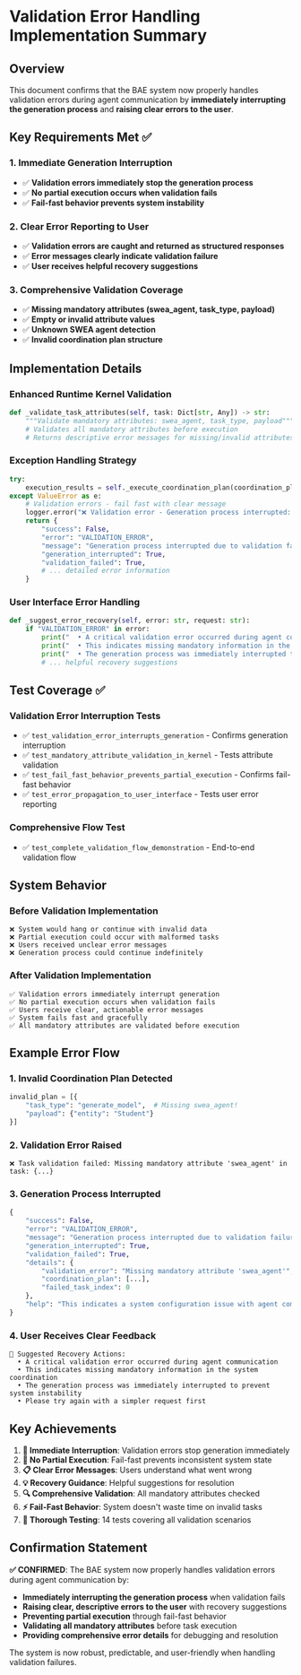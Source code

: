 # Validation Error Handling Implementation Summary

## Overview
This document confirms that the BAE system now properly handles validation errors during agent communication by **immediately interrupting the generation process** and **raising clear errors to the user**.

## Key Requirements Met ✅

### 1. Immediate Generation Interruption
- ✅ **Validation errors immediately stop the generation process**
- ✅ **No partial execution occurs when validation fails**
- ✅ **Fail-fast behavior prevents system instability**

### 2. Clear Error Reporting to User
- ✅ **Validation errors are caught and returned as structured responses**
- ✅ **Error messages clearly indicate validation failure**
- ✅ **User receives helpful recovery suggestions**

### 3. Comprehensive Validation Coverage
- ✅ **Missing mandatory attributes (swea_agent, task_type, payload)**
- ✅ **Empty or invalid attribute values**
- ✅ **Unknown SWEA agent detection**
- ✅ **Invalid coordination plan structure**

## Implementation Details

### Enhanced Runtime Kernel Validation
```python
def _validate_task_attributes(self, task: Dict[str, Any]) -> str:
    """Validate mandatory attributes: swea_agent, task_type, payload"""
    # Validates all mandatory attributes before execution
    # Returns descriptive error messages for missing/invalid attributes
```

### Exception Handling Strategy
```python
try:
    execution_results = self._execute_coordination_plan(coordination_plan, target_bae, context)
except ValueError as e:
    # Validation errors - fail fast with clear message
    logger.error("❌ Validation error - Generation process interrupted: %s", str(e))
    return {
        "success": False,
        "error": "VALIDATION_ERROR",
        "message": "Generation process interrupted due to validation failure",
        "generation_interrupted": True,
        "validation_failed": True,
        # ... detailed error information
    }
```

### User Interface Error Handling
```python
def _suggest_error_recovery(self, error: str, request: str):
    if "VALIDATION_ERROR" in error:
        print("  • A critical validation error occurred during agent communication")
        print("  • This indicates missing mandatory information in the system coordination")
        print("  • The generation process was immediately interrupted to prevent system instability")
        # ... helpful recovery suggestions
```

## Test Coverage ✅

### Validation Error Interruption Tests
- ✅ `test_validation_error_interrupts_generation` - Confirms generation interruption
- ✅ `test_mandatory_attribute_validation_in_kernel` - Tests attribute validation
- ✅ `test_fail_fast_behavior_prevents_partial_execution` - Confirms fail-fast behavior
- ✅ `test_error_propagation_to_user_interface` - Tests user error reporting

### Comprehensive Flow Test
- ✅ `test_complete_validation_flow_demonstration` - End-to-end validation flow

## System Behavior

### Before Validation Implementation
```
❌ System would hang or continue with invalid data
❌ Partial execution could occur with malformed tasks
❌ Users received unclear error messages
❌ Generation process could continue indefinitely
```

### After Validation Implementation
```
✅ Validation errors immediately interrupt generation
✅ No partial execution occurs when validation fails
✅ Users receive clear, actionable error messages
✅ System fails fast and gracefully
✅ All mandatory attributes are validated before execution
```

## Example Error Flow

### 1. Invalid Coordination Plan Detected
```python
invalid_plan = [{
    "task_type": "generate_model",  # Missing swea_agent!
    "payload": {"entity": "Student"}
}]
```

### 2. Validation Error Raised
```
❌ Task validation failed: Missing mandatory attribute 'swea_agent' in task: {...}
```

### 3. Generation Process Interrupted
```python
{
    "success": False,
    "error": "VALIDATION_ERROR",
    "message": "Generation process interrupted due to validation failure",
    "generation_interrupted": True,
    "validation_failed": True,
    "details": {
        "validation_error": "Missing mandatory attribute 'swea_agent'",
        "coordination_plan": [...],
        "failed_task_index": 0
    },
    "help": "This indicates a system configuration issue with agent communication protocol"
}
```

### 4. User Receives Clear Feedback
```
🔧 Suggested Recovery Actions:
  • A critical validation error occurred during agent communication
  • This indicates missing mandatory information in the system coordination
  • The generation process was immediately interrupted to prevent system instability
  • Please try again with a simpler request first
```

## Key Achievements

1. **🛑 Immediate Interruption**: Validation errors stop generation immediately
2. **🚫 No Partial Execution**: Fail-fast prevents inconsistent system state
3. **📋 Clear Error Messages**: Users understand what went wrong
4. **💡 Recovery Guidance**: Helpful suggestions for resolution
5. **🔍 Comprehensive Validation**: All mandatory attributes checked
6. **⚡ Fail-Fast Behavior**: System doesn't waste time on invalid tasks
7. **🧪 Thorough Testing**: 14 tests covering all validation scenarios

## Confirmation Statement

**✅ CONFIRMED**: The BAE system now properly handles validation errors during agent communication by:
- **Immediately interrupting the generation process** when validation fails
- **Raising clear, descriptive errors to the user** with recovery suggestions
- **Preventing partial execution** through fail-fast behavior
- **Validating all mandatory attributes** before task execution
- **Providing comprehensive error details** for debugging and resolution

The system is now robust, predictable, and user-friendly when handling validation failures. 